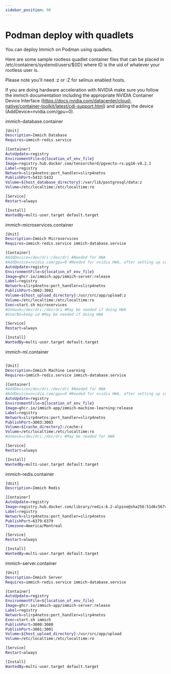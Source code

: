```yaml
---
sidebar_position: 90
---
```


# Podman deploy with quadlets

You can deploy Immich on Podman using quadlets.

Here are some sample rootless quadlet container files that can be placed in /etc/containers/systemd/users/${ID} where ID is the uid of whatever your rootless user is.

Please note you'll need :z or :Z for selinux enabled hosts.

If you are doing hardware acceleration with NVIDIA make sure you follow the immich documentation including the appropriate NVIDIA Container Device Interface (https://docs.nvidia.com/datacenter/cloud-native/container-toolkit/latest/cdi-support.html) and adding the device (AddDevice=nvidia.com/gpu=0).

immich-database.container
```bash
[Unit]
Description=Immich Database
Requires=immich-redis.service

[Container]
AutoUpdate=registry
EnvironmentFile=${location_of_env_file}
Image=registry.hub.docker.com/tensorchord/pgvecto-rs:pg16-v0.2.1
Label=registry
Network=slirp4netns:port_handler=slirp4netns
PublishPort=5432:5432
Volume=${host_database_directory}:/var/lib/postgresql/data:z
Volume=/etc/localtime:/etc/localtime:ro

[Service]
Restart=always

[Install]
WantedBy=multi-user.target default.target
```

immich-microservices.container
```bash
[Unit]
Description=Immich Microservices
Requires=immich-redis.service immich-database.service

[Container]
#AddDevice=/dev/dri:/dev/dri #Needed for HWA
#AddDevice=nvidia.com/gpu=0 #Needed for nvidia HWA, after setting up container tools
AutoUpdate=registry
EnvironmentFile=${location_of_env_file}
Image=ghcr.io/immich-app/immich-server:release
Label=registry
Network=slirp4netns:port_handler=slirp4netns
PublishPort=3002:3002
Volume=${host_upload_directory}:/usr/src/app/upload:z
Volume=/etc/localtime:/etc/localtime:ro
Exec=start.sh microservices
#Unmask=/dev/dri:/dev/dri #May be needed if doing HWA
#UserNS=keep-id #May be needed if doing HWA

[Service]
Restart=always

[Install]
WantedBy=multi-user.target default.target
```

immich-ml.container
```bash

[Unit]
Description=Immich Machine Learning
Requires=immich-redis.service immich-database.service

[Container]
#AddDevice=/dev/dri:/dev/dri #Needed for HWA
#AddDevice=nvidia.com/gpu=0 #Needed for nvidia HWA, after setting up container tools
AutoUpdate=registry
EnvironmentFile=${location_of_env_file}
Image=ghcr.io/immich-app/immich-machine-learning:release
Label=registry
Network=slirp4netns:port_handler=slirp4netns
PublishPort=3003:3003
Volume=${cache_directory}:/cache:z
Volume=/etc/localtime:/etc/localtime:ro
#Unmask=/dev/dri:/dev/dri #May be needed for HWA

[Service]
Restart=always

[Install]
WantedBy=multi-user.target default.target
```

immich-redis.container
```bash
[Unit]
Description=Immich Redis

[Container]
AutoUpdate=registry
Image=registry.hub.docker.com/library/redis:6.2-alpine@sha256:51d6c56749a4243096327e3fb964a48ed92254357108449cb6e23999c37773c5
Label=registry
Network=slirp4netns:port_handler=slirp4netns
PublishPort=6379:6379
Timezone=America/Montreal

[Service]
Restart=always

[Install]
WantedBy=multi-user.target default.target
```

immich-server.container
```bash
[Unit]
Description=Immich Server
Requires=immich-redis.service immich-database.service

[Container]
AutoUpdate=registry
EnvironmentFile=${location_of_env_file}
Image=ghcr.io/immich-app/immich-server:release
Label=registry
Network=slirp4netns:port_handler=slirp4netns
Exec=start.sh immich
PublishPort=3000:3000
PublishPort=3001:3001
Volume=${host_upload_directory}:/usr/src/app/upload
Volume=/etc/localtime:/etc/localtime:ro

[Service]
Restart=always

[Install]
WantedBy=multi-user.target default.target
```
